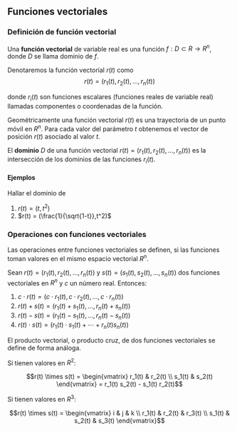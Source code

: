 ﻿## Funciones vectoriales

### Definición de función vectorial

Una **función vectorial** de variable real es una función $f: D \subset R \rightarrow R^n$, donde $D$ se llama dominio de $f$.

Denotaremos la función vectorial $r(t)$ como $$r(t) = (r_1(t), r_2(t), \ldots, r_n(t))$$

donde $r_i(t)$ son funciones escalares (funciones reales de variable real) llamadas componentes o coordenadas de la función. 

Geométricamente una función vectorial $r(t)$ es una trayectoria de un punto móvil en $R^n$. Para cada valor del parámetro $t$ obtenemos el vector de posición $r(t)$ asociado al valor $t$.

El **dominio** $D$ de una función vectorial $r(t) = (r_1(t), r_2(t), \ldots, r_n(t))$ es la intersección de los dominios de las funciones $r_i(t)$. 

#### Ejemplos

Hallar el dominio de 

1. $r(t) = (t,t^2)$
2. $r(t) = (\frac{1}{\sqrt{1-t}},t^2)$

### Operaciones con funciones vectoriales

Las operaciones entre funciones vectoriales se definen, si las funciones toman valores en el mismo espacio vectorial $R^n$.

Sean $r(t) = (r_1(t), r_2(t), \ldots, r_n(t))$ y $s(t) = (s_1(t), s_2(t), \ldots, s_n(t))$ dos funciones vectoriales en $R^n$ y $c$ un número real. Entonces:

1. $c \cdot r(t) = (c \cdot r_1(t), c \cdot r_2(t), \ldots, c \cdot r_n(t))$
2. $r(t) + s(t) = (r_1(t) + s_1(t), \ldots, r_n(t) + s_n(t))$
3. $r(t) - s(t) = (r_1(t) - s_1(t), \ldots, r_n(t) - s_n(t))$
4. $r(t) \cdot s(t) = (r_1(t) \cdot s_1(t) + \cdots + r_n(t)s_n(t))$

El producto vectorial, o producto cruz, de dos funciones vectoriales se define de forma análoga. 

Si tienen valores en $R^2$:

$$r(t) \times s(t) = \begin{vmatrix} r_1(t) & r_2(t) \\ s_1(t) & s_2(t) \end{vmatrix} = r_1(t) s_2(t) - s_1(t) r_2(t)$$

Si tienen valores en $R^3$:

$$r(t) \times s(t) = \begin{vmatrix} i & j & k \\ r_1(t) & r_2(t) & r_3(t) \\ s_1(t) & s_2(t) & s_3(t) \end{vmatrix}$$







